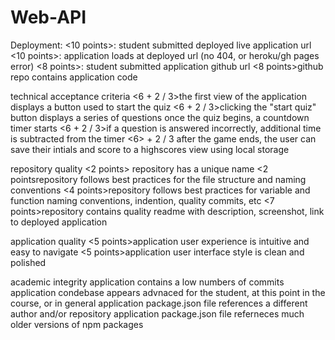 # Web-API

Deployment:
    <10 points>: student submitted deployed live application url
    <10 points>: application loads at deployed url (no 404, or heroku/gh pages error)
    <8 points>: student submitted application github url
    <8 points>github repo contains application code

technical acceptance criteria
    <6 + 2 / 3>the first view of the application displays a button used to start the quiz
    <6 + 2 / 3>clicking the "start quiz" button displays a series of questions
    once the quiz begins, a countdown timer starts
    <6 + 2 / 3>if a question is answered incorrectly, additional time is subtracted from the timer
    <6> + 2 / 3 after the game ends, the user can save their intials and score to a highscores view using local storage

repository quality
    <2 points> repository has a unique name
    <2 pointsrepository follows best practices for the file structure and naming conventions
    <4 points>repository follows best practices for variable and function naming conventions, indention, quality commits, etc
    <7 points>repository contains quality readme with description, screenshot, link to deployed application

application quality
    <5 points>application user experience is intuitive and easy to navigate
    <5 points>application user interface style is clean and polished

academic integrity
    application contains a low numbers of commits
    application condebase appears advnaced for the student, at this point in the course, or in general
    application package.json file references a different author and/or repository
    application package.json file referneces much older versions of npm packages
    